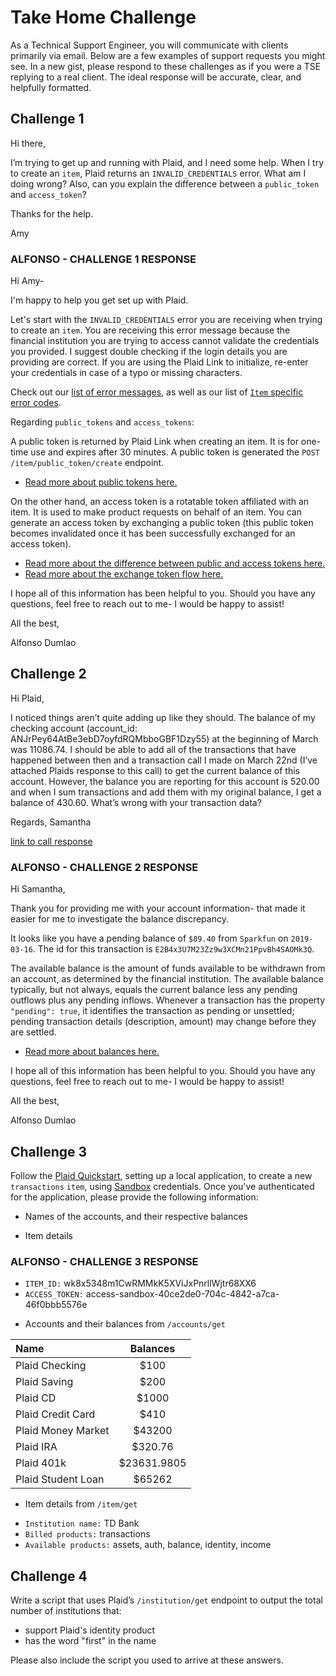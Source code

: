 # Take Home Challenge

As a Technical Support Engineer, you will communicate with clients primarily via email. Below are a few examples of support requests you might see. In a new gist, please respond to these challenges as if you were a TSE replying to a real client. The ideal response will be accurate, clear, and helpfully formatted.

## Challenge 1

Hi there,

I’m trying to get up and running with Plaid, and I need some help. When I try to create an `item`, Plaid returns an `INVALID_CREDENTIALS` error.
What am I doing wrong? Also, can you explain the difference between a `public_token` and `access_token`?

Thanks for the help.

Amy

### ALFONSO - CHALLENGE 1 RESPONSE

Hi Amy-

I'm happy to help you get set up with Plaid.

Let's start with the `INVALID_CREDENTIALS` error you are receiving when trying to create an `item`.  You are receiving this error message because the financial institution you are trying to access cannot validate the credentials you provided.  I suggest double checking if the login details you are providing are correct.  If you are using the Plaid Link to initialize, re-enter your credentials in case of a typo or missing characters.

Check out our [list of error messages](https://support.plaid.com/hc/en-us/articles/360012859833-Handling-Plaid-Errors), as well as our list of [`Item` specific error codes](https://plaid.com/docs/#item-errors).


Regarding `public_tokens` and `access_tokens`:

A public token is returned by Plaid Link when creating an item. It is for one-time use and expires after 30 minutes. A public token is generated the `POST /item/public_token/create` endpoint.
- [Read more about public tokens here.](https://plaid.com/docs/#creating-public-tokens)

On the other hand, an access token is a rotatable token affiliated with an item.  It is used to make product requests on behalf of an item. You can generate an access token by exchanging a public token (this public token becomes invalidated once it has been successfully exchanged for an access token).
- [Read more about the difference between public and access tokens here.](https://support.plaid.com/hc/en-us/articles/360008413793-Access-token-and-Item-FAQ#What%20are%20the%20differences%20among%20a%20public_token,%20access_token,%20and%20an%20item?)
- [Read more about the exchange token flow here.](https://plaid.com/docs/#exchange-token-flow)


I hope all of this information has been helpful to you.  Should you have any questions, feel free to reach out to me- I would be happy to assist!

All the best,

Alfonso Dumlao








## Challenge 2

Hi Plaid,

I noticed things aren’t quite adding up like they should.  The balance of my checking account  (account_id: ANJrPey64AtBe3ebD7oyfdRQMbboGBF1Dzy55) at the beginning of March was 11086.74.  I should be able to add all of the transactions that have happened between then and a transaction call I made on March 22nd (I’ve attached Plaids response to this call) to get the current balance of this account. However, the balance you are reporting for this account is 520.00 and when I sum transactions and add them with my original balance, I get a balance of 430.60.  What’s wrong with your transaction data?

Regards,
Samantha

[link to call response](https://gist.github.com/plaid-cj/9e929246c3e0be778c9531e147a34629)

### ALFONSO - CHALLENGE 2 RESPONSE

Hi Samantha,

Thank you for providing me with your account information- that made it easier for me to investigate the balance discrepancy.

It looks like you have a pending balance of `$89.40` from `Sparkfun` on `2019-03-16`.  The id for this transaction is `E2B4x3U7M23Zz9w3XCMn21PpvBh4SAOMk3Q`.

The available balance is the amount of funds available to be withdrawn from an account, as determined by the financial institution. The available balance typically, but not always, equals the current balance less any pending outflows plus any pending inflows.  Whenever a transaction has the property `"pending": true`, it identifies the transaction as pending or unsettled; pending transaction details (description, amount) may change before they are settled.

- [Read more about balances here.](https://plaid.com/docs/#balance)


I hope all of this information has been helpful to you.  Should you have any questions, feel free to reach out to me- I would be happy to assist!

All the best,

Alfonso Dumlao

## Challenge 3

Follow the [Plaid Quickstart](https://plaid.com/docs/quickstart/), setting up a local application, to create a new `transactions` `item`, using [Sandbox](https://plaid.com/docs/api/#sandbox) credentials.
Once you've authenticated for the application, please provide the following information:

* Names of the accounts, and their respective balances

* Item details

### ALFONSO - CHALLENGE 3 RESPONSE

- `ITEM_ID:` wk8x5348m1CwRMMkK5XViJxPnrllWjtr68XX6
- `ACCESS_TOKEN:` access-sandbox-40ce2de0-704c-4842-a7ca-46f0bbb5576e

* Accounts and their balances from `/accounts/get`

| Name	| Balances |
|:------------------|:------:|
| Plaid Checking |	$100 |
| Plaid Saving |	$200 |
| Plaid CD |	$1000 |
| Plaid Credit Card |	$410 |
| Plaid Money Market |	$43200 |
| Plaid IRA |	$320.76 |
| Plaid 401k |	$23631.9805 |
| Plaid Student Loan |	$65262 |

* Item details from `/item/get`

- `Institution name:`	TD Bank
- `Billed products:`	transactions
- `Available products:`	assets, auth, balance, identity, income


## Challenge 4

Write a script that uses Plaid’s `/institution/get` endpoint to output the total number of institutions that:
* support Plaid's identity product
* has the word "first" in the name

Please also include the script you used to arrive at these answers.
